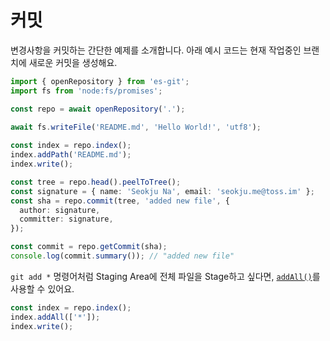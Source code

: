# 커밋

변경사항을 커밋하는 간단한 예제를 소개합니다. 아래 예시 코드는 현재 작업중인 브랜치에 새로운 커밋을 생성해요.

```ts
import { openRepository } from 'es-git';
import fs from 'node:fs/promises';

const repo = await openRepository('.');
 
await fs.writeFile('README.md', 'Hello World!', 'utf8');

const index = repo.index();
index.addPath('README.md');
index.write();

const tree = repo.head().peelToTree();
const signature = { name: 'Seokju Na', email: 'seokju.me@toss.im' };
const sha = repo.commit(tree, 'added new file', {
  author: signature,
  committer: signature,
});

const commit = repo.getCommit(sha);
console.log(commit.summary()); // "added new file"
```

`git add *` 명령어처럼 Staging Area에 전체 파일을 Stage하고 싶다면, [`addAll()`](../reference/Index/Methods/addAll.md)를 사용할 수 있어요.

```ts
const index = repo.index();
index.addAll(['*']);
index.write();
```

